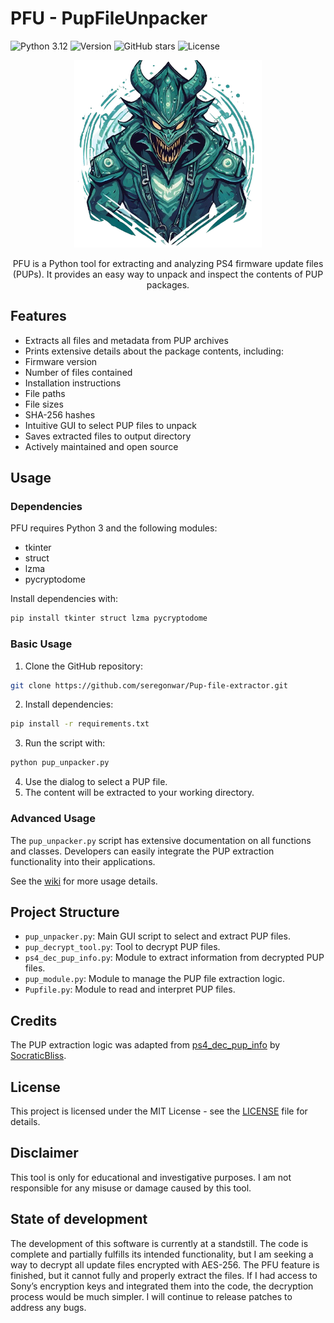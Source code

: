 # PFU - PupFileUnpacker

![Python 3.12](https://img.shields.io/badge/Python-3.12-blue)
![Version](https://img.shields.io/badge/version-v1.5.1a-brightgreen)
![GitHub stars](https://img.shields.io/github/stars/seregonwar/Pup-file-extractor?style=social)
![License](https://img.shields.io/badge/license-MIT-red)
<p align="center">
  <a href="https://github.com/seregonwar/PFU-PupFileUnpacker/blob/main/logo.png">
    <img alt="PFU" src="logo.png" width="300" />
  </a>
</p>
<p align="center">
PFU is a Python tool for extracting and analyzing PS4 firmware update files (PUPs). It provides an easy way to unpack and inspect the contents of PUP packages.
</p>

## Features

- Extracts all files and metadata from PUP archives
- Prints extensive details about the package contents, including:
- Firmware version
- Number of files contained
- Installation instructions
- File paths
- File sizes
- SHA-256 hashes
- Intuitive GUI to select PUP files to unpack
- Saves extracted files to output directory
- Actively maintained and open source

## Usage

### Dependencies

PFU requires Python 3 and the following modules:

- tkinter
- struct
- lzma
- pycryptodome

Install dependencies with:

```bash
pip install tkinter struct lzma pycryptodome
```

### Basic Usage

1. Clone the GitHub repository:
```bash
git clone https://github.com/seregonwar/Pup-file-extractor.git
```
2. Install dependencies:
```bash
pip install -r requirements.txt
```
3. Run the script with:
```bash
python pup_unpacker.py
```
4. Use the dialog to select a PUP file.
5. The content will be extracted to your working directory.

### Advanced Usage

The `pup_unpacker.py` script has extensive documentation on all functions and classes. Developers can easily integrate the PUP extraction functionality into their applications.

See the [wiki](https://github.com/seregonwar/Pup-file-extractor/wiki) for more usage details.

## Project Structure

- `pup_unpacker.py`: Main GUI script to select and extract PUP files.
- `pup_decrypt_tool.py`: Tool to decrypt PUP files.
- `ps4_dec_pup_info.py`: Module to extract information from decrypted PUP files.
- `pup_module.py`: Module to manage the PUP file extraction logic.
- `Pupfile.py`: Module to read and interpret PUP files.

## Credits

The PUP extraction logic was adapted from [ps4_dec_pup_info](https://github.com/SocraticBliss/ps4_dec_pup_info) by [SocraticBliss](https://github.com/SocraticBliss).

## License

This project is licensed under the MIT License - see the [LICENSE](LICENSE) file for details.

## Disclaimer

This tool is only for educational and investigative purposes. I am not responsible for any misuse or damage caused by this tool.

## State of development 
The development of this software is currently at a standstill. The code is complete and partially fulfills its intended functionality, but I am seeking a way to decrypt all update files encrypted with AES-256. The PFU feature is finished, but it cannot fully and properly extract the files. If I had access to Sony’s encryption keys and integrated them into the code, the decryption process would be much simpler. I will continue to release patches to address any bugs.
